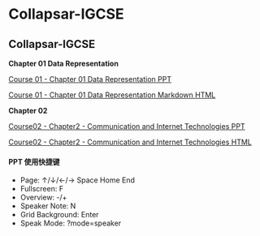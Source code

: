 # Collapsar-IGCSE

## 

## Collapsar-IGCSE

**Chapter 01 Data Representation**

[Course 01 - Chapter 01 Data Representation PPT ](http://ppt.yuketang.net/igcse/IGCSE-Chapter-01-Data-Representation/IGCSE-Chapter-01-Data-Representation.html#slide=1)

[Course 01 - Chapter 01 Data Representation Markdown HTML ](http://ppt.yuketang.net/igcse/Chapter1-Data-Representation.html)

**Chapter 02**

[Course02 - Chapter2 - Communication and Internet Technologies PPT](http://ppt.yuketang.net/igcse/IGCSE-Chapter-02-Communication-and-Internet-Technologies/IGCSE-Chapter-02-Communication-and-Internet-Technologies.html#slide=1)

[Course02 - Chapter2 - Communication and Internet Technologies HTML](https://ppt.yuketang.net/igcse/Chapter2-Communication-and-Internet-Technologies.html)

#### 

#### PPT 使用快捷键

* Page\: ↑/↓/←/→ Space Home End
* Fullscreen\: F
* Overview\: -/+
* Speaker Note\: N
* Grid Background\: Enter
* Speak Mode: ?mode=speaker

